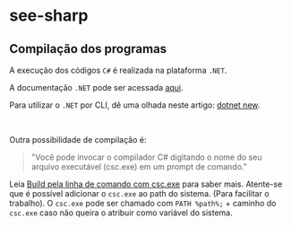 # see-sharp

## Compilação dos programas

A execução dos códigos `C#` é realizada na plataforma `.NET`. 

A documentação `.NET` pode ser acessada [aqui](https://docs.microsoft.com/pt-br/dotnet/).

Para utilizar o `.NET` por CLI, dê uma olhada neste artigo: [dotnet new](https://docs.microsoft.com/pt-br/dotnet/core/tools/dotnet-new).

<br/>

Outra possibilidade de compilação é:

>"Você pode invocar o compilador C# digitando o nome do seu arquivo executável (csc.exe) em um prompt de comando." 

Leia [Build pela linha de comando com csc.exe](https://docs.microsoft.com/pt-br/dotnet/csharp/language-reference/compiler-options/command-line-building-with-csc-exe) para saber mais.
Atente-se que é possível adicionar o `csc.exe` ao path do sistema. (Para facilitar o trabalho). O `csc.exe` pode ser chamado com `PATH %path%;` + caminho do `csc.exe` caso não queira o atribuir como variável do sistema.

